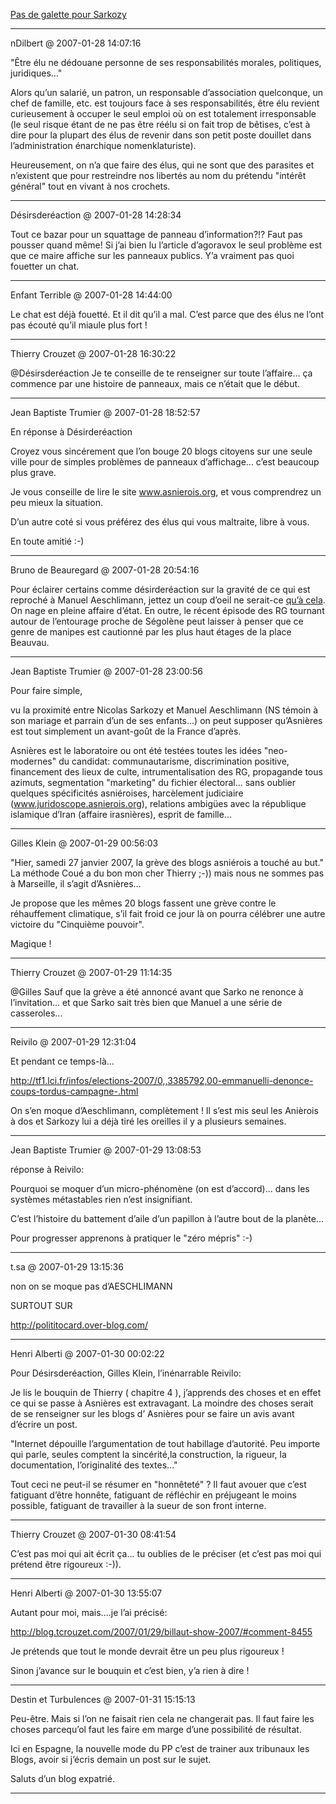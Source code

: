 [Pas de galette pour Sarkozy](../../../2007/1/pas-de-galette-pour-sarkozy.md)

---
nDilbert @ 2007-01-28 14:07:16

"Être élu ne dédouane personne de ses responsabilités morales, politiques, juridiques…"

Alors qu’un salarié, un patron, un responsable d’association quelconque, un chef de famille, etc. est toujours face à ses responsabilités, être élu revient curieusement à occuper le seul emploi où on est totalement irresponsable (le seul risque étant de ne pas être réélu si on fait trop de bêtises, c’est à dire pour la plupart des élus de revenir dans son petit poste douillet dans l’administration énarchique nomenklaturiste).

Heureusement, on n’a que faire des élus, qui ne sont que des parasites et n’existent que pour restreindre nos libertés au nom du prétendu "intérêt général" tout en vivant à nos crochets.

---

Désirsderéaction @ 2007-01-28 14:28:34

Tout ce bazar pour un squattage de panneau d’information?!? Faut pas pousser quand même! Si j’ai bien lu l’article d’agoravox le seul problème est que ce maire affiche sur les panneaux publics. Y’a vraiment pas quoi fouetter un chat.

---

Enfant Terrible @ 2007-01-28 14:44:00

Le chat est déjà fouetté. Et il dit qu’il a mal. C’est parce que des élus ne l’ont pas écouté qu’il miaule plus fort !

---

Thierry Crouzet @ 2007-01-28 16:30:22

@Désirsderéaction Je te conseille de te renseigner sur toute l’affaire... ça commence par une histoire de panneaux, mais ce n’était que le début.

---

Jean Baptiste Trumier @ 2007-01-28 18:52:57

En réponse à Désirderéaction

Croyez vous sincérement que l’on bouge 20 blogs citoyens sur une seule ville pour de simples problèmes de panneaux d’affichage... c’est beaucoup plus grave.

Je vous conseille de lire le site www.asnierois.org, et vous comprendrez un peu mieux la situation.

D’un autre coté si vous préférez des élus qui vous maltraite, libre à vous.

En toute amitié :-)

---

Bruno de Beauregard @ 2007-01-28 20:54:16

Pour éclairer certains comme désirderéaction sur la gravité de ce qui est reproché à Manuel Aeschlimann, jettez un coup d’oeil ne serait-ce [qu’à cela](http://debeauregard.typepad.com/bruno_de_beauregard/2006/12/retour_de_flamm.html#more). On nage en pleine affaire d’état. En outre, le récent épisode des RG tournant autour de l’entourage proche de Ségolène peut laisser à penser que ce genre de manipes est cautionné par les plus haut étages de la place Beauvau.

---

Jean Baptiste Trumier @ 2007-01-28 23:00:56

Pour faire simple, 

vu la proximité entre Nicolas Sarkozy et Manuel Aeschlimann (NS témoin à son mariage et parrain d’un de ses enfants...) on peut supposer qu’Asnières est tout simplement un avant-goût de la France d’après. 

Asnières est le laboratoire ou ont été testées toutes les idées "neo-modernes" du candidat: communautarisme, discrimination positive, financement des lieux de culte, intrumentalisation des RG, propagande tous azimuts, segmentation "marketing" du fichier électoral... sans oublier quelques spécificités asniéroises, harcèlement judiciaire (www.juridoscope.asnierois.org), relations ambigües avec la république islamique d’Iran (affaire irasnières), esprit de famille...

---

Gilles Klein @ 2007-01-29 00:56:03

"Hier, samedi 27 janvier 2007, la grève des blogs asniérois a touché au but." La méthode Coué a du bon mon cher Thierry ;-)) mais nous ne sommes pas à Marseille, il s’agit d’Asnières...

Je propose que les mêmes 20 blogs fassent une grève contre le réhauffement climatique, s’il fait froid ce jour là on pourra célébrer une autre victoire du "Cinquième pouvoir".

Magique !

---

Thierry Crouzet @ 2007-01-29 11:14:35

@Gilles Sauf que la grève a été annoncé avant que Sarko ne renonce à l’invitation... et que Sarko sait très bien que Manuel a une série de casseroles...

---

Reivilo @ 2007-01-29 12:31:04

Et pendant ce temps-là...

http://tf1.lci.fr/infos/elections-2007/0,,3385792,00-emmanuelli-denonce-coups-tordus-campagne-.html

On s’en moque d’Aeschlimann, complètement ! Il s’est mis seul les Anièrois à dos et Sarkozy lui a déjà tiré les oreilles il y a plusieurs semaines.

---

Jean Baptiste Trumier @ 2007-01-29 13:08:53

réponse à Reivilo:

Pourquoi se moquer d’un micro-phénomène (on est d’accord)... dans les systèmes métastables rien n’est insignifiant. 

C’est l’histoire du battement d’aile d’un papillon à l’autre bout de la planète...

Pour progresser apprenons à pratiquer le "zéro mépris" :-)

---

t.sa @ 2007-01-29 13:15:36

non on se moque pas d’AESCHLIMANN 

SURTOUT SUR

http://polititocard.over-blog.com/

---

Henri Alberti @ 2007-01-30 00:02:22

Pour Désirsderéaction, Gilles Klein, l’inénarrable Reivilo:

Je lis le bouquin de Thierry ( chapitre 4 ), j’apprends des choses et en effet ce qui se passe à Asnières est extravagant. La moindre des choses serait de se renseigner sur les blogs d’ Asnières pour se faire un avis avant d’écrire un post.

"Internet dépouille l’argumentation de tout habillage d’autorité. Peu importe qui parle, seules comptent la sincérité,la construction, la rigueur, la documentation, l’originalité des textes..."

Tout ceci ne peut-il se résumer en "honnêteté" ? Il faut avouer que c’est fatiguant d’être honnête, fatiguant de réfléchir en préjugeant le moins possible, fatiguant de travailler à la sueur de son front interne.

---

Thierry Crouzet @ 2007-01-30 08:41:54

C’est pas moi qui ait écrit ça... tu oublies de le préciser (et c’est pas moi qui prétend être rigoureux :-)).

---

Henri Alberti @ 2007-01-30 13:55:07

Autant pour moi, mais....je l’ai précisé:

http://blog.tcrouzet.com/2007/01/29/billaut-show-2007/#comment-8455

Je prétends que tout le monde devrait être un peu plus rigoureux !

Sinon j’avance sur le bouquin et c’est bien, y’a rien à dire !

---

Destin et Turbulences @ 2007-01-31 15:15:13

Peu-être. Mais si l’on ne faisait rien cela ne changerait pas. Il faut faire les choses parcequ’ol faut les faire em marge d’une possibilité de résultat.

Ici en Espagne, la nouvelle mode du PP c’est de trainer aux tribunaux les Blogs, avoir si j’écris demain un post sur le sujet.

Saluts d’un blog expatrié.

---

